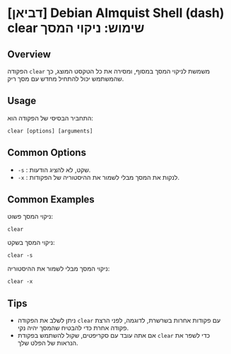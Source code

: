 # [דביאן] Debian Almquist Shell (dash) clear שימוש: ניקוי המסך

## Overview
הפקודה `clear` משמשת לניקוי המסך במסוף, ומסירה את כל הטקסט המוצג, כך שהמשתמש יכול להתחיל מחדש עם מסך ריק.

## Usage
התחביר הבסיסי של הפקודה הוא:

```
clear [options] [arguments]
```

## Common Options
- `-s` : שקט, לא להציג הודעות.
- `-x` : לנקות את המסך מבלי לשמור את ההיסטוריה של הפקודות.

## Common Examples
ניקוי המסך פשוט:

```
clear
```

ניקוי המסך בשקט:

```
clear -s
```

ניקוי המסך מבלי לשמור את ההיסטוריה:

```
clear -x
```

## Tips
- ניתן לשלב את הפקודה `clear` עם פקודות אחרות בשרשרת, לדוגמה, לפני הרצת פקודה אחרת כדי להבטיח שהמסך יהיה נקי.
- אם אתה עובד עם סקריפטים, שקול להשתמש בפקודת `clear` כדי לשפר את הנראות של הפלט שלך.